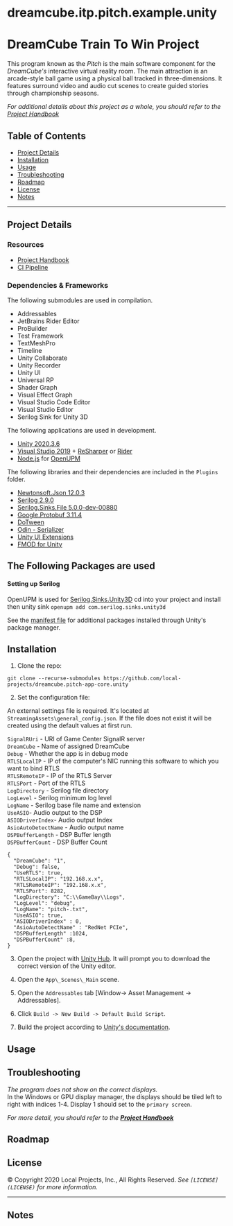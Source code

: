 # dreamcube.itp.pitch.example.unity

# DreamCube Train To Win Project

This program known as the _Pitch_ is the main software component for the _DreamCube's_ interactive virtual reality room. The main attraction is an arcade-style ball game using a physical ball tracked in three-dimensions. It features surround video and audio cut scenes to create guided stories through championship seasons.

_For additional details about this project as a whole, you should refer to the [Project Handbook](https://github.com/local-projects/manutd.project-handbook)_


<!-- TOC -->

## Table of Contents

- [Project Details](#project-details)
- [Installation](#installation)
- [Usage](#usage)
- [Troubleshooting](#troubleshooting)
- [Roadmap](#roadmap)
- [License](#license)
- [Notes](#notes)

---

<!-- Project Details -->

## Project Details

### Resources

- [Project Handbook](https://github.com/local-projects/manutd.project-handbook)
- [CI Pipeline](http://build.localprojects.com/project/ManU)

### Dependencies & Frameworks

The following submodules are used in compilation.
- Addressables
- JetBrains Rider Editor
- ProBuilder
- Test Framework
- TextMeshPro
- Timeline
- Unity Collaborate
- Unity Recorder
- Unity UI
- Universal RP
- Shader Graph
- Visual Effect Graph
- Visual Studio Code Editor
- Visual Studio Editor
- Serilog Sink for Unity 3D

The following applications are used in development.

- [Unity 2020.3.6](https://download.unity3d.com/download_unity)
- [Visual Studio 2019](https://visualstudio.microsoft.com/) + [ReSharper](https://www.jetbrains.com/resharper/) or [Rider](https://www.jetbrains.com/rider/)
- [Node.js](https://nodejs.org/dist/v12.18.4/node-v12.18.4-x64.msi) for [OpenUPM](https://openupm.com/)

The following libraries and their dependencies are included in the `Plugins` folder.

- [Newtonsoft.Json 12.0.3](https://www.nuget.org/packages/Newtonsoft.Json/)
- [Serilog 2.9.0](https://www.nuget.org/packages/serilog/)
- [Serilog.Sinks.File 5.0.0-dev-00880](https://www.nuget.org/packages/Serilog.Sinks.File/5.0.0-dev-00880)
- [Google.Protobuf 3.11.4](https://www.nuget.org/packages/Google.Protobuf)
- [DoTween](https://github.com/Demigiant/dotween)
- [Odin - Serializer](https://github.com/TeamSirenix/odin-serializer)
- [Unity UI Extensions](https://bitbucket.org/UnityUIExtensions)
- [FMOD for Unity](https://assetstore.unity.com/packages/tools/audio/fmod-for-unity-161631?aid=1100l355n&gclid=CjwKCAiAzNj9BRBDEiwAPsL0d_vc0xfTtM6wHIY1iyJHxMc5aTb8ya7XVmjeK4mfO_wSZDS4KieusBoCAagQAvD_BwE&pubref=UnityAssets%2ADyn09%2A1723478829%2A67594162255%2A336275757769%2Ag%2A%2A%2Ab%2Ac%2Agclid%3DCjwKCAiAzNj9BRBDEiwAPsL0d_vc0xfTtM6wHIY1iyJHxMc5aTb8ya7XVmjeK4mfO_wSZDS4KieusBoCAagQAvD_BwE&utm_source=aff)

The Following Packages are used
- 

#### Setting up Serilog

OpenUPM is used for [Serilog.Sinks.Unity3D](https://openupm.com/packages/com.serilog.sinks.unity3d/)
cd into your project and install then unity sink
`openupm add com.serilog.sinks.unity3d`

See the [manifest file](https://github.com/local-projects/dreamcube.pitch-app-shell.unity/blob/main/Dreamcube.pitch-app-shell/Packages/manifest.json) for additional packages installed through Unity's package manager.

<!-- Installation -->

## Installation

1. Clone the repo:
```
git clone --recurse-submodules https://github.com/local-projects/dreamcube.pitch-app-core.unity
```

2. Set the configuration file:

An external settings file is required. It's located at `StreamingAssets\general_config.json`.
If the file does not exist it will be created using the default values at first run.

`SignalRUri` - URI of Game Center SignalR server <br />
`DreamCube` - Name of assigned DreamCube <br />
`Debug` - Whether the app is in debug mode <br />
`RTLSLocalIP` - IP of the computer's NIC running this software to which you want to bind RTLS <br />
`RTLSRemoteIP` - IP of the RTLS Server <br />
`RTLSPort` - Port of the RTLS <br />
`LogDirectory` - Serilog file directory <br />
`LogLevel` - Serilog minimum log level <br />
`LogName` - Serilog base file name and extension <br />
`UseASIO`- Audio output to the DSP <br />
`ASIODriverIndex`- Audio output Index <br />
`AsioAutoDetectName` - Audio output name <br />
`DSPBufferLength` - DSP Buffer length <br />
`DSPBufferCount` - DSP Buffer Count <br />


```
{
  "DreamCube": "1",
  "Debug": false,
  "UseRTLS": true,
  "RTLSLocalIP": "192.168.x.x",
  "RTLSRemoteIP": "192.168.x.x",
  "RTLSPort": 8282,
  "LogDirectory": "C:\\GameBay\\Logs",
  "LogLevel": "debug",
  "LogName": "pitch-.txt",
  "UseASIO": true,
  "ASIODriverIndex" : 0,
  "AsioAutoDetectName" : "RedNet PCIe",
  "DSPBufferLength" :1024,
  "DSPBufferCount" :8,
}
```


3. Open the project with [Unity Hub](https://unity3d.com/get-unity/download). It will prompt you to download the correct version of the Unity editor.

4. Open the `App\_Scenes\_Main` scene.

5. Open the `Addressables` tab [Window-> Asset Management -> Addressables].

6. Click `Build -> New Build -> Default Build Script`.

7. Build the project according to [Unity's documentation](https://docs.unity3d.com/Manual/PublishingBuilds.html).


<!-- USAGE -->

## Usage




<!-- TROUBLESHOOTING -->

## Troubleshooting

_The program does not show on the correct displays._<br />
In the Windows or GPU display manager, the displays should be tiled left to right with indices 1-4. Display 1 should set to the `primary screen`.

_For more detail, you should refer to the **[Project Handbook](https://github.com/local-projects/manutd.project-handbook)**_

<!-- ROADMAP -->

## Roadmap


<!-- LICENSE -->

## License

© Copyright 2020 Local Projects, Inc., All Rights Reserved.
_See `[LICENSE](LICENSE)` for more information._

---

<!-- NOTES -->

## Notes




